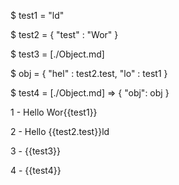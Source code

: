 $ test1 = "ld"

$ test2 = {
    "test" : "Wor"
}

$ test3 = [./Object.md]

$ obj = {
    "hel" : test2.test,
    "lo" : test1
}

$ test4 = [./Object.md] => {
    "obj": obj
}

1 - Hello Wor{{test1}}

2 - Hello {{test2.test}}ld

3 - {{test3}}

4 - {{test4}}
